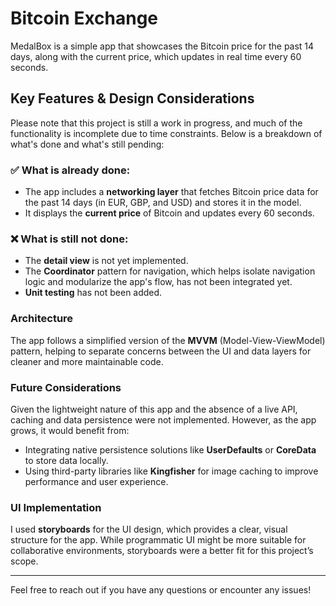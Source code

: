 # Bitcoin Exchange

MedalBox is a simple app that showcases the Bitcoin price for the past 14 days, along with the current price, which updates in real time every 60 seconds.

## Key Features & Design Considerations

Please note that this project is still a work in progress, and much of the functionality is incomplete due to time constraints. Below is a breakdown of what's done and what's still pending:

### ✅ **What is already done**:  

- The app includes a **networking layer** that fetches Bitcoin price data for the past 14 days (in EUR, GBP, and USD) and stores it in the model.  
- It displays the **current price** of Bitcoin and updates every 60 seconds.

### ❌ **What is still not done**:  

- The **detail view** is not yet implemented.  
- The **Coordinator** pattern for navigation, which helps isolate navigation logic and modularize the app's flow, has not been integrated yet.  
- **Unit testing** has not been added.

### Architecture  
The app follows a simplified version of the **MVVM** (Model-View-ViewModel) pattern, helping to separate concerns between the UI and data layers for cleaner and more maintainable code.

### Future Considerations  
Given the lightweight nature of this app and the absence of a live API, caching and data persistence were not implemented. However, as the app grows, it would benefit from:
- Integrating native persistence solutions like **UserDefaults** or **CoreData** to store data locally.
- Using third-party libraries like **Kingfisher** for image caching to improve performance and user experience.

### UI Implementation  
I used **storyboards** for the UI design, which provides a clear, visual structure for the app. While programmatic UI might be more suitable for collaborative environments, storyboards were a better fit for this project’s scope.

---

Feel free to reach out if you have any questions or encounter any issues!
